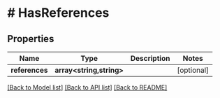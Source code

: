 # # HasReferences

## Properties

Name | Type | Description | Notes
------------ | ------------- | ------------- | -------------
**references** | **array<string,string>** |  | [optional]

[[Back to Model list]](../../README.md#models) [[Back to API list]](../../README.md#endpoints) [[Back to README]](../../README.md)
